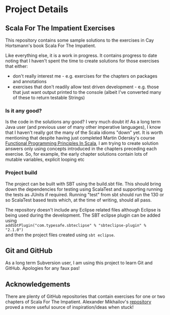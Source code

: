 <h1>Project Details</h1>
<h2>Scala For The Impatient Exercises</h1>
<p>
This repository contains some sample solutions to the exercises in Cay Hortsmann's book
Scala For The Impatient.
</p>
<p>
Like everything else, it is a work in progress. It contains progress to date noting that 
I haven't spent the time to create solutions for those exercises that either:
</p>
<ul>
<li>don't really interest me - e.g. exercises for the chapters on packages and annotations</li>
<li>exercises that don't readily allow test driven development - e.g. those that just want output printed to the console (albeit I've converted many of these to return testable Strings)</li>
</ul>
<h3>Is it any good?</h3>
<p>
Is the code in the solutions any good? I very much doubt it! As a long term Java user (and previous user of many other imperative languages), I know that I 
haven't really got the many of the Scala idioms "down" yet. It is worth mentioning that despite having just completed Martin Odersky's course  
<a href="https://www.coursera.org/course/progfun">Functional Programming Principles In Scala</a>, I am trying to create solution
answers only using concepts introduced in the chapters preceding each exercise. So, for example, the early chapter solutions contain lots of mutable 
variables, explicit looping etc
</p>
<h3>Project build</h3>
<p>
The project can be built with SBT using the build.sbt file. This should bring down the dependencies for testing using ScalaTest
and supporting running the tests as JUnits if required. Running &quot;test&quot; from sbt should run the 130 or so ScalaTest based tests
which, at the time of writing, should all pass.
</p><p>
The repository doesn't include any Eclipse related files although Eclipse is being used during the development. The SBT eclipse plugin
can be added using 
<code>
addSbtPlugin("com.typesafe.sbteclipse" % "sbteclipse-plugin" % "2.1.0")
</code>
and then the project files created using 
<code>sbt eclipse</code>.
</p>

<h2>Git and GitHub</h2>
<p>As a long term Subversion user, I am using this project to learn Git and GitHub. Apologies for any faux pas!
</p>

<h2>Acknowledgements</h2>
<p>There are plenty of GitHub repositories that contain exercises for one or two chapters of Scala For The Impatient.
Alexander Mikhailov's <a href="https://github.com/hempalex/scala-impatient">repository</a> proved a more useful source of inspiration/ideas when stuck! 
</p>